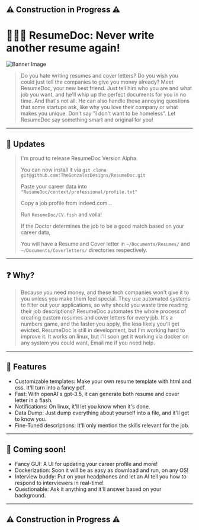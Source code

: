 ## ⚠️ Construction in Progress ⚠️
# 👩🏼‍⚕️ ResumeDoc: Never write another resume again!

![Banner Image](https://i.imgur.com/pozHSgZ.jpg)

> Do you hate writing resumes and cover letters? Do you wish you could just tell the companies to give you money already?
> Meet ResumeDoc, your new best friend. Just tell him who you are and what job you want, and he'll whip up the perfect documents for you in no time.
> And that's not all. He can also handle those annoying questions that some startups ask, like why you love their company or what makes you unique.
> Don't say "I don't want to be homeless". Let ResumeDoc say something smart and original for you!

---

## 🔔 Updates

> I'm proud to release ResumeDoc Version Alpha.
> 
> You can now install it via `git clone git@github.com:TheGonzalezDesigns/ResumeDoc.git`
>
> Paste your career data into `"ResumeDoc/context/professional/profile.txt"`
>
> Copy a job profile from indeed.com...
>
> Run `ResumeDoc/CV.fish` and voila!
>
> If the Doctor determines the job to be a good match based on your career data,
>
> You will have a Resume and Cover letter in `~/Documents/Resumes/` and `~/Documents/Coverletters/` directories respectively.

---

## ❓ Why?
> Because you need money, and these tech companies won't give it to you unless you make them feel special.
> They use automated systems to filter out your applications, so why should you waste time reading their job descriptions?
> ResumeDoc automates the whole process of creating custom resumes and cover letters for every job.
> It's a numbers game, and the faster you apply, the less likely you'll get evicted.
> ResumeDoc is still in development, but I'm working hard to improve it. 
> It works on linux, but I'll soon get it working via docker on any system you could want, 
> Email me if you need help.

---

## 🌟 Features

- Customizable templates: Make your own resume template with html and css. It'll turn into a fancy pdf.
- Fast: With openAI's gpt-3.5, it can generate both resume and cover letter in a flash.
- Notifications: On linux, it'll let you know when it's done.
- Data Dump: Just dump everything about yourself into a file, and it'll get to know you.
- Fine-Tuned descriptions: It'll only mention the skills relevant for the job.

---

## 🚀 Coming soon! 

- Fancy GUI: A UI for updating your career profile and more!
- Dockerization: Soon it will be as easy as download and run, on any OS!
- Interview buddy: Put on your headphones and let an AI tell you how to respond
  to interviewers in real-time!
- Questionable: Ask it anything and it'll answer based on your background.

---

## ⚠️ Construction in Progress ⚠️
